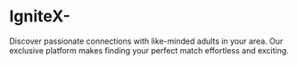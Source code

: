 # IgniteX-
Discover passionate connections with like-minded adults in your area. Our exclusive platform makes finding your perfect match effortless and exciting.
